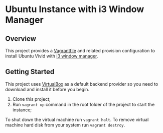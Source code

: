 # Ubuntu Instance with i3 Window Manager

## Overview
This project provides a [Vagrantfile](https://docs.vagrantup.com/v2/vagrantfile/) and related provision configuration to install Ubuntu Vivid with [i3 window manager](https://i3wm.org/).

## Getting Started
This project uses [VirtualBox](https://www.virtualbox.org/) as a default backend provider so you need to download and install it before you begin.

1. Clone this project;
2. Run `vagrant up` command in the root folder of the project to start the instance;

To shut down the virtual machine run `vagrant halt`.
To remove virtual machine hard disk from your system run `vagrant destroy`.
